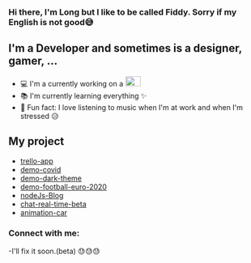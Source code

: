 ### Hi there, I'm Long but I like to be called Fiddy. Sorry if my English is not good😅

## I'm a Developer and sometimes is a designer, gamer, ...

- 💻 I'm a currently working on a <img src="https://external-content.duckduckgo.com/iu/?u=https%3A%2F%2Fwww.pngfind.com%2Fpngs%2Fm%2F81-810381_visual-studio-code-visual-studio-code-icon-png.png&f=1&nofb=1&ipt=e6e7b930daf357924e3e0a1160b004f229d98b4cde72bd53f3de352ffe2a0c38&ipo=images" style=" width:30px ; height:20px "  >
- 📚 I'm currently learning everything ✨
- 🎲 Fun fact: I love listening to music when I'm at work and when I'm stressed 😥

## My project
- [trello-app](https://github.com/Fiddy2112/mern-trello-app)
- [demo-covid](https://github.com/Fiddy2112/demo-covid)
- [demo-dark-theme](https://github.com/Fiddy2112/demo-dark_theme)
- [demo-football-euro-2020](https://github.com/Fiddy2112/demo-football-euro2020)
- [nodeJs-Blog](https://github.com/Fiddy2112/nodejs_blog)
- [chat-real-time-beta](https://github.com/Fiddy2112/chat-real-time)
- [animation-car](https://github.com/Fiddy2112/animation_car)

### Connect with me:

<!-- -I'll fix it soon. 😓😓😓 -->
-I'll fix it soon.(beta) 😓😓😓
